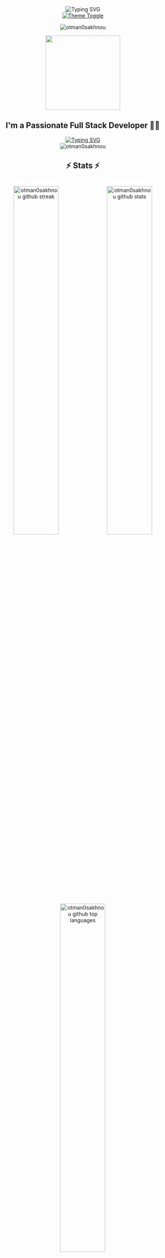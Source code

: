<div align="center">
  <!-- Animated header with theme toggle and typing effect -->
  <img src="https://readme-typing-svg.demolab.com?font=Fira+Code&weight=600&size=28&duration=3000&pause=1000&color=58A6FF&center=true&vCenter=true&width=435&lines=Hi+There+%F0%9F%91%8B;I'm+Otmane+Sakhnou;Full+Stack+Developer;From+Morocco" alt="Typing SVG" />
</div>

<!-- Dark/Light mode toggle button -->
<div align="center">
  <a href="#"><img src="https://img.shields.io/badge/-%F0%9F%8C%9C%20%7C%20%F0%9F%8C%9E%20Theme%20Toggle-0D1117?style=for-the-badge" id="theme-toggle" alt="Theme Toggle"></a>
</div>

<p align="center">
  <img src="https://komarev.com/ghpvc/?username=otman0sakhnou&label=Profile%20views&color=58A6FF&style=flat" alt="otman0sakhnou" />
</p>

<!-- Animated dev illustration -->
<div align="center">
  <img src="https://media.giphy.com/media/bGgsc5mWoryfgKBx1u/giphy.gif" width="200"/>
</div>

<!-- About me section -->
<h2 align="center">I'm a Passionate Full Stack Developer 👨‍💻</h2>

<div align="center">
  <a href="https://github.com/otman0sakhnou">
    <img src="https://readme-typing-svg.demolab.com?font=Fira+Code&pause=1000&width=435&lines=Web+%26+Mobile+Development;DevOps+%26+Cloud+Infrastructure;Database+Architecture;System+Design;Always+learning+new+things&font=Fira%20Code&center=true&width=580&height=45&color=58A6FF&vCenter=true&pause=1000&size=22" alt="Typing SVG" />
  </a>
</div>

<!-- GitHub Trophy -->
<div align="center">
  <picture>
    <source media="(prefers-color-scheme: dark)" srcset="https://github-profile-trophy.vercel.app/?username=otman0sakhnou&theme=onestar&no-frame=true&column=7&margin-w=15" />
    <source media="(prefers-color-scheme: light)" srcset="https://github-profile-trophy.vercel.app/?username=otman0sakhnou&theme=flat&no-frame=true&column=7&margin-w=15" />
    <img src="https://github-profile-trophy.vercel.app/?username=otman0sakhnou&theme=flat&no-frame=true&column=7&margin-w=15" alt="otman0sakhnou" />
  </picture>
</div>

<!-- Animated counters -->
<div align="center">
  <h2>⚡ Stats ⚡</h2>
  <br>
  <div>
    <picture>
      <source media="(prefers-color-scheme: dark)" srcset="https://github-readme-streak-stats.herokuapp.com/?user=otman0sakhnou&theme=github-dark-blue&hide_border=true" />
      <source media="(prefers-color-scheme: light)" srcset="https://github-readme-streak-stats.herokuapp.com/?user=otman0sakhnou&theme=default&hide_border=true" />
      <img width="49%" src="https://github-readme-streak-stats.herokuapp.com/?user=otman0sakhnou&theme=default&hide_border=true" alt="otman0sakhnou github streak" />
    </picture>
    <picture>
      <source media="(prefers-color-scheme: dark)" srcset="https://github-readme-stats.vercel.app/api?username=otman0sakhnou&show_icons=true&include_all_commits=true&count_private=true&theme=github_dark&hide_border=true&icon_color=58A6FF" />
      <source media="(prefers-color-scheme: light)" srcset="https://github-readme-stats.vercel.app/api?username=otman0sakhnou&show_icons=true&include_all_commits=true&count_private=true&hide_border=true&icon_color=007EC6" />
      <img width="49%" src="https://github-readme-stats.vercel.app/api?username=otman0sakhnou&show_icons=true&include_all_commits=true&count_private=true&hide_border=true&icon_color=007EC6" alt="otman0sakhnou github stats" />
    </picture>
  </div>
  <br>
  <div align="center">
    <picture>
      <source media="(prefers-color-scheme: dark)" srcset="https://github-readme-stats.vercel.app/api/top-langs/?username=otman0sakhnou&layout=compact&theme=github_dark&hide_border=true&langs_count=8" />
      <source media="(prefers-color-scheme: light)" srcset="https://github-readme-stats.vercel.app/api/top-langs/?username=otman0sakhnou&layout=compact&hide_border=true&langs_count=8" />
      <img width="49%" src="https://github-readme-stats.vercel.app/api/top-langs/?username=otman0sakhnou&layout=compact&hide_border=true&langs_count=8" alt="otman0sakhnou github top languages" />
    </picture>
  </div>
</div>

<!-- Animated commit stats -->
<div align="center">
  <br>
  <picture>
    <source media="(prefers-color-scheme: dark)" srcset="https://github-readme-activity-graph.vercel.app/graph?username=otman0sakhnou&theme=github-dark&hide_border=true&bg_color=0D1117&color=58A6FF&line=58A6FF&point=FFFFFF&area=true" />
    <source media="(prefers-color-scheme: light)" srcset="https://github-readme-activity-graph.vercel.app/graph?username=otman0sakhnou&bg_color=ffffff&color=58A6FF&line=58A6FF&point=24292e&area=true&hide_border=true" />
    <img width="98%" src="https://github-readme-activity-graph.vercel.app/graph?username=otman0sakhnou&bg_color=ffffff&color=58A6FF&line=58A6FF&point=24292e&area=true&hide_border=true" alt="otman0sakhnou github activity graph" />
  </picture>
</div>

<!-- Skills section -->
<h2 align="center">🛠️ Languages and Tools</h2>

<div align="center">
  <!-- Skill icons with animation -->
  <img src="https://skillicons.dev/icons?i=js,ts,html,css,react,angular,nodejs,express,nextjs,vue,tailwind,bootstrap,sass,jest,firebase,supabase,aws,gcp,azure,docker,kubernetes,git,github,gitlab,figma,xd,ai&perline=9&theme=light" alt="Skills" />
  
  <!-- Animated skill bar for theme support -->
  <picture>
    <source media="(prefers-color-scheme: dark)" srcset="https://github-readme-stats.vercel.app/api/top-langs/?username=otman0sakhnou&langs_count=6&layout=compact&theme=github_dark&hide_border=true&hide=jupyter%20notebook" />
    <source media="(prefers-color-scheme: light)" srcset="https://github-readme-stats.vercel.app/api/top-langs/?username=otman0sakhnou&langs_count=6&layout=compact&hide_border=true&hide=jupyter%20notebook" />
    <img width="320px" src="https://github-readme-stats.vercel.app/api/top-langs/?username=otman0sakhnou&langs_count=6&layout=compact&hide_border=true&hide=jupyter%20notebook" alt="Top Languages" />
  </picture>
</div>

<!-- Backend Technologies -->
<details>
  <summary><h3>📚 Backend Technologies</h3></summary>
  <div align="center">
    <img src="https://skillicons.dev/icons?i=nodejs,express,java,spring,py,django,flask,dotnet,php,laravel,symfony,graphql,apollo,prisma,redis,rabbitmq&perline=8" alt="Backend Skills" />
  </div>
</details>
  
<!-- Frontend Technologies -->
<details>
  <summary><h3>🖥️ Frontend Technologies</h3></summary>
  <div align="center">
    <img src="https://skillicons.dev/icons?i=js,ts,react,vue,angular,svelte,redux,nextjs,nuxtjs,styledcomponents,emotion,materialui,tailwind,bootstrap,sass,webpack,vite&perline=8" alt="Frontend Skills" />
  </div>
</details>

<!-- Database Technologies -->
<details>
  <summary><h3>🛢️ Database Technologies</h3></summary>
  <div align="center">
    <img src="https://skillicons.dev/icons?i=mongodb,mysql,postgres,sqlite,firebase,supabase,cassandra,redis&perline=8" alt="Database Skills" />
  </div>
</details>

<!-- DevOps & Cloud -->
<details>
  <summary><h3>☁️ DevOps & Cloud</h3></summary>
  <div align="center">
    <img src="https://skillicons.dev/icons?i=aws,azure,gcp,docker,kubernetes,jenkins,githubactions,terraform,prometheus,grafana,nginx,heroku,vercel,bash&perline=8" alt="DevOps Skills" />
  </div>
</details>

<!-- Connect with me -->
<h2 align="center">🔗 Connect with me</h2>
<div align="center">
  <a href="https://linkedin.com/in/otman-sakhnou" target="_blank">
    <img src="https://img.shields.io/badge/LinkedIn-0077B5?style=for-the-badge&logo=linkedin&logoColor=white" alt="otman sakhnou" />
  </a>
  <a href="https://www.hackerrank.com/sakhnouotman" target="_blank">
    <img src="https://img.shields.io/badge/-Hackerrank-2EC866?style=for-the-badge&logo=HackerRank&logoColor=white" alt="sakhnouotman" />
  </a>
  <!-- Add more platforms as needed -->
</div>

<!-- Custom Lottie animation -->
<div align="center">
  <script src="https://unpkg.com/@lottiefiles/lottie-player@latest/dist/lottie-player.js"></script>
  <lottie-player src="https://assets5.lottiefiles.com/packages/lf20_w51pcehl.json" background="transparent" speed="1" style="width: 300px; height: 300px;" loop autoplay></lottie-player>
</div>

<!-- Embedded SVG wave footer -->
<picture>
  <source media="(prefers-color-scheme: dark)" srcset="https://raw.githubusercontent.com/otman0sakhnou/otman0sakhnou/output/github-contribution-grid-snake-dark.svg" />
  <source media="(prefers-color-scheme: light)" srcset="https://raw.githubusercontent.com/otman0sakhnou/otman0sakhnou/output/github-contribution-grid-snake.svg" />
  <img alt="github-snake" src="https://raw.githubusercontent.com/otman0sakhnou/otman0sakhnou/output/github-contribution-grid-snake.svg" />
</picture>

<!-- Footer with dynamic content -->
<div align="center">
  <img src="https://capsule-render.vercel.app/api?type=waving&color=gradient&height=120&section=footer" />
</div>

<!-- Theme toggle script -->
<script>
  const themeToggle = document.getElementById('theme-toggle');
  themeToggle.addEventListener('click', () => {
    document.documentElement.classList.toggle('dark-mode');
  });
</script>

<!-- GitHub Actions workflow for snake animation -->
<!-- Add this to your repository as .github/workflows/snake.yml -->
<!--
name: Generate Snake Animation

on:
  schedule:
    - cron: "0 */12 * * *"
  workflow_dispatch:

jobs:
  build:
    runs-on: ubuntu-latest
    steps:
      - uses: actions/checkout@v2
      - uses: Platane/snk@master
        id: snake-gif
        with:
          github_user_name: otman0sakhnou
          svg_out_path: dist/github-contribution-grid-snake.svg
          svg_out_path_dark: dist/github-contribution-grid-snake-dark.svg

      - uses: crazy-max/ghaction-github-pages@v2.1.3
        with:
          target_branch: output
          build_dir: dist
        env:
          GITHUB_TOKEN: ${{ secrets.GITHUB_TOKEN }}
-->
